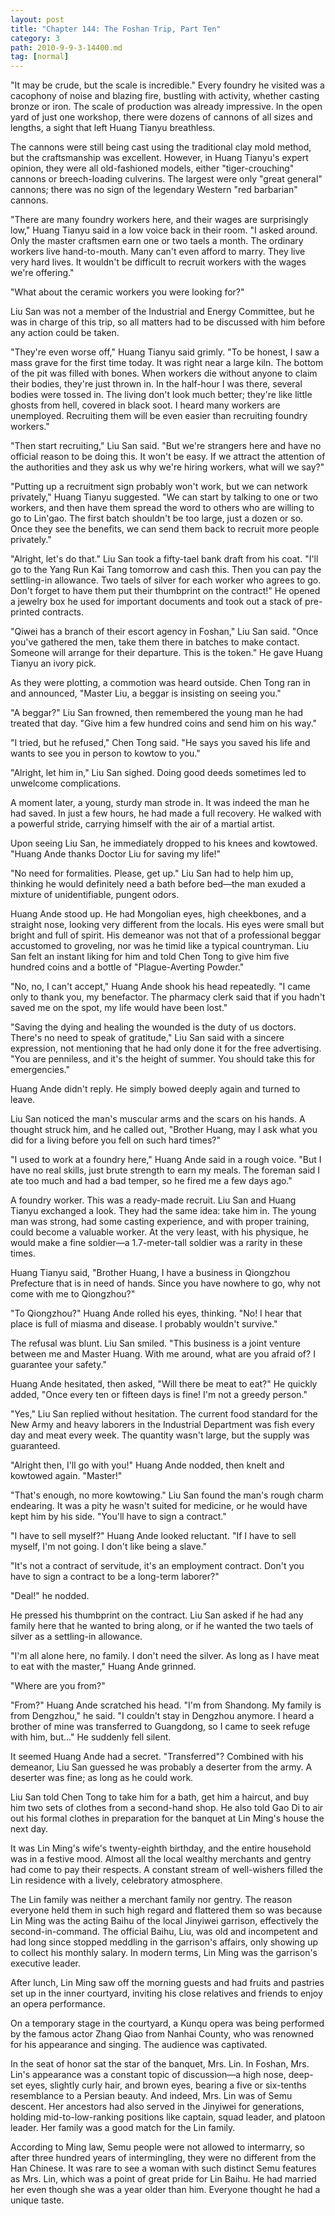 ```yaml
---
layout: post
title: "Chapter 144: The Foshan Trip, Part Ten"
category: 3
path: 2010-9-9-3-14400.md
tag: [normal]
---
```


"It may be crude, but the scale is incredible." Every foundry he visited was a cacophony of noise and blazing fire, bustling with activity, whether casting bronze or iron. The scale of production was already impressive. In the open yard of just one workshop, there were dozens of cannons of all sizes and lengths, a sight that left Huang Tianyu breathless.

The cannons were still being cast using the traditional clay mold method, but the craftsmanship was excellent. However, in Huang Tianyu's expert opinion, they were all old-fashioned models, either "tiger-crouching" cannons or breech-loading culverins. The largest were only "great general" cannons; there was no sign of the legendary Western "red barbarian" cannons.

"There are many foundry workers here, and their wages are surprisingly low," Huang Tianyu said in a low voice back in their room. "I asked around. Only the master craftsmen earn one or two taels a month. The ordinary workers live hand-to-mouth. Many can't even afford to marry. They live very hard lives. It wouldn't be difficult to recruit workers with the wages we're offering."

"What about the ceramic workers you were looking for?"

Liu San was not a member of the Industrial and Energy Committee, but he was in charge of this trip, so all matters had to be discussed with him before any action could be taken.

"They're even worse off," Huang Tianyu said grimly. "To be honest, I saw a mass grave for the first time today. It was right near a large kiln. The bottom of the pit was filled with bones. When workers die without anyone to claim their bodies, they're just thrown in. In the half-hour I was there, several bodies were tossed in. The living don't look much better; they're like little ghosts from hell, covered in black soot. I heard many workers are unemployed. Recruiting them will be even easier than recruiting foundry workers."

"Then start recruiting," Liu San said. "But we're strangers here and have no official reason to be doing this. It won't be easy. If we attract the attention of the authorities and they ask us why we're hiring workers, what will we say?"

"Putting up a recruitment sign probably won't work, but we can network privately," Huang Tianyu suggested. "We can start by talking to one or two workers, and then have them spread the word to others who are willing to go to Lin'gao. The first batch shouldn't be too large, just a dozen or so. Once they see the benefits, we can send them back to recruit more people privately."

"Alright, let's do that." Liu San took a fifty-tael bank draft from his coat. "I'll go to the Yang Run Kai Tang tomorrow and cash this. Then you can pay the settling-in allowance. Two taels of silver for each worker who agrees to go. Don't forget to have them put their thumbprint on the contract!" He opened a jewelry box he used for important documents and took out a stack of pre-printed contracts.

"Qiwei has a branch of their escort agency in Foshan," Liu San said. "Once you've gathered the men, take them there in batches to make contact. Someone will arrange for their departure. This is the token." He gave Huang Tianyu an ivory pick.

As they were plotting, a commotion was heard outside. Chen Tong ran in and announced, "Master Liu, a beggar is insisting on seeing you."

"A beggar?" Liu San frowned, then remembered the young man he had treated that day. "Give him a few hundred coins and send him on his way."

"I tried, but he refused," Chen Tong said. "He says you saved his life and wants to see you in person to kowtow to you."

"Alright, let him in," Liu San sighed. Doing good deeds sometimes led to unwelcome complications.

A moment later, a young, sturdy man strode in. It was indeed the man he had saved. In just a few hours, he had made a full recovery. He walked with a powerful stride, carrying himself with the air of a martial artist.

Upon seeing Liu San, he immediately dropped to his knees and kowtowed. "Huang Ande thanks Doctor Liu for saving my life!"

"No need for formalities. Please, get up." Liu San had to help him up, thinking he would definitely need a bath before bed—the man exuded a mixture of unidentifiable, pungent odors.

Huang Ande stood up. He had Mongolian eyes, high cheekbones, and a straight nose, looking very different from the locals. His eyes were small but bright and full of spirit. His demeanor was not that of a professional beggar accustomed to groveling, nor was he timid like a typical countryman. Liu San felt an instant liking for him and told Chen Tong to give him five hundred coins and a bottle of "Plague-Averting Powder."

"No, no, I can't accept," Huang Ande shook his head repeatedly. "I came only to thank you, my benefactor. The pharmacy clerk said that if you hadn't saved me on the spot, my life would have been lost."

"Saving the dying and healing the wounded is the duty of us doctors. There's no need to speak of gratitude," Liu San said with a sincere expression, not mentioning that he had only done it for the free advertising. "You are penniless, and it's the height of summer. You should take this for emergencies."

Huang Ande didn't reply. He simply bowed deeply again and turned to leave.

Liu San noticed the man's muscular arms and the scars on his hands. A thought struck him, and he called out, "Brother Huang, may I ask what you did for a living before you fell on such hard times?"

"I used to work at a foundry here," Huang Ande said in a rough voice. "But I have no real skills, just brute strength to earn my meals. The foreman said I ate too much and had a bad temper, so he fired me a few days ago."

A foundry worker. This was a ready-made recruit. Liu San and Huang Tianyu exchanged a look. They had the same idea: take him in. The young man was strong, had some casting experience, and with proper training, could become a valuable worker. At the very least, with his physique, he would make a fine soldier—a 1.7-meter-tall soldier was a rarity in these times.

Huang Tianyu said, "Brother Huang, I have a business in Qiongzhou Prefecture that is in need of hands. Since you have nowhere to go, why not come with me to Qiongzhou?"

"To Qiongzhou?" Huang Ande rolled his eyes, thinking. "No! I hear that place is full of miasma and disease. I probably wouldn't survive."

The refusal was blunt. Liu San smiled. "This business is a joint venture between me and Master Huang. With me around, what are you afraid of? I guarantee your safety."

Huang Ande hesitated, then asked, "Will there be meat to eat?" He quickly added, "Once every ten or fifteen days is fine! I'm not a greedy person."

"Yes," Liu San replied without hesitation. The current food standard for the New Army and heavy laborers in the Industrial Department was fish every day and meat every week. The quantity wasn't large, but the supply was guaranteed.

"Alright then, I'll go with you!" Huang Ande nodded, then knelt and kowtowed again. "Master!"

"That's enough, no more kowtowing." Liu San found the man's rough charm endearing. It was a pity he wasn't suited for medicine, or he would have kept him by his side. "You'll have to sign a contract."

"I have to sell myself?" Huang Ande looked reluctant. "If I have to sell myself, I'm not going. I don't like being a slave."

"It's not a contract of servitude, it's an employment contract. Don't you have to sign a contract to be a long-term laborer?"

"Deal!" he nodded.

He pressed his thumbprint on the contract. Liu San asked if he had any family here that he wanted to bring along, or if he wanted the two taels of silver as a settling-in allowance.

"I'm all alone here, no family. I don't need the silver. As long as I have meat to eat with the master," Huang Ande grinned.

"Where are you from?"

"From?" Huang Ande scratched his head. "I'm from Shandong. My family is from Dengzhou," he said. "I couldn't stay in Dengzhou anymore. I heard a brother of mine was transferred to Guangdong, so I came to seek refuge with him, but..." He suddenly fell silent.

It seemed Huang Ande had a secret. "Transferred"? Combined with his demeanor, Liu San guessed he was probably a deserter from the army. A deserter was fine; as long as he could work.

Liu San told Chen Tong to take him for a bath, get him a haircut, and buy him two sets of clothes from a second-hand shop. He also told Gao Di to air out his formal clothes in preparation for the banquet at Lin Ming's house the next day.

It was Lin Ming's wife's twenty-eighth birthday, and the entire household was in a festive mood. Almost all the local wealthy merchants and gentry had come to pay their respects. A constant stream of well-wishers filled the Lin residence with a lively, celebratory atmosphere.

The Lin family was neither a merchant family nor gentry. The reason everyone held them in such high regard and flattered them so was because Lin Ming was the acting Baihu of the local Jinyiwei garrison, effectively the second-in-command. The official Baihu, Liu, was old and incompetent and had long since stopped meddling in the garrison's affairs, only showing up to collect his monthly salary. In modern terms, Lin Ming was the garrison's executive leader.

After lunch, Lin Ming saw off the morning guests and had fruits and pastries set up in the inner courtyard, inviting his close relatives and friends to enjoy an opera performance.

On a temporary stage in the courtyard, a Kunqu opera was being performed by the famous actor Zhang Qiao from Nanhai County, who was renowned for his appearance and singing. The audience was captivated.

In the seat of honor sat the star of the banquet, Mrs. Lin. In Foshan, Mrs. Lin's appearance was a constant topic of discussion—a high nose, deep-set eyes, slightly curly hair, and brown eyes, bearing a five or six-tenths resemblance to a Persian beauty. And indeed, Mrs. Lin was of Semu descent. Her ancestors had also served in the Jinyiwei for generations, holding mid-to-low-ranking positions like captain, squad leader, and platoon leader. Her family was a good match for the Lin family.

According to Ming law, Semu people were not allowed to intermarry, so after three hundred years of intermingling, they were no different from the Han Chinese. It was rare to see a woman with such distinct Semu features as Mrs. Lin, which was a point of great pride for Lin Baihu. He had married her even though she was a year older than him. Everyone thought he had a unique taste.